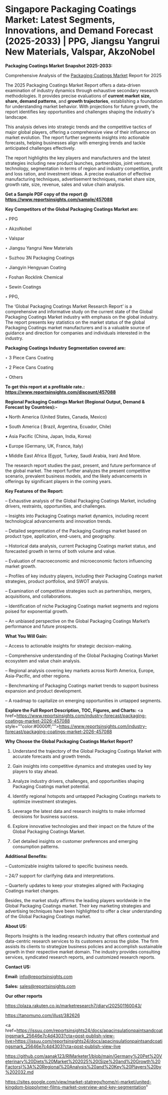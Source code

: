 # Singapore Packaging Coatings Market: Latest Segments, Innovations, and Demand Forecast (2025-2033) | PPG, Jiangsu Yangrui New Materials, Valspar, AkzoNobel

<strong>Packaging Coatings Market Snapshot 2025-2033:</strong>

Comprehensive Analysis of the <a href=https://www.reportsinsights.com/sample/457088>Packaging Coatings Market</a> Report for 2025

The 2025 Packaging Coatings Market Report offers a data-driven examination of industry dynamics through exhaustive secondary research methodologies. It provides precise evaluations of <strong>current market size, share, demand patterns</strong>, and <strong>growth trajectories</strong>, establishing a foundation for understanding market behavior. With projections for future growth, the report identifies key opportunities and challenges shaping the industry's landscape.

This analysis delves into strategic trends and the competitive tactics of major global players, offering a comprehensive view of their influence on market evolution. The report further segments insights into actionable forecasts, helping businesses align with emerging trends and tackle anticipated challenges effectively.

The report highlights the key players and manufacturers and the latest strategies including new product launches, partnerships, joint ventures, technology, segmentation in terms of region and industry competition, profit and loss ration, and investment ideas. A precise evaluation of effective manufacturing techniques, advertisement techniques, market share size, growth rate, size, revenue, sales and value chain analysis.

<strong>Get a Sample PDF copy of the report @ <a href=https://www.reportsinsights.com/sample/457088 style=color:#0000ff;>https://www.reportsinsights.com/sample/457088</a></strong>

<strong>Key Competitors of the Global Packaging Coatings Market are:</strong>

‣ PPG

‣ AkzoNobel

‣ Valspar

‣ Jiangsu Yangrui New Materials

‣ Suzhou 3N Packaging Coatings

‣ Jiangyin Hengyuan Coating

‣ Foshan Rocklink Chemical

‣ Sewin Coatings

‣ PPG,

The ‘Global Packaging Coatings Market Research Report’ is a comprehensive and informative study on the current state of the Global Packaging Coatings Market industry with emphasis on the global industry. The report presents key statistics on the market status of the global Packaging Coatings market manufacturers and is a valuable source of guidance and direction for companies and individuals interested in the industry.

<strong>Packaging Coatings Industry Segmentation covered are:</strong>

‣ 3 Piece Cans Coating

‣ 2 Piece Cans Coating

‣ Others

<strong>To get this report at a profitable rate.: <a href=https://www.reportsinsights.com/discount/457088 style=color:#0000ff;>https://www.reportsinsights.com/discount/457088</a></strong>

<strong>Regional Packaging Coatings Market (Regional Output, Demand &amp; Forecast by Countries):-</strong>

• North America (United States, Canada, Mexico)

• South America ( Brazil, Argentina, Ecuador, Chile)

• Asia Pacific (China, Japan, India, Korea)

• Europe (Germany, UK, France, Italy)

• Middle East Africa (Egypt, Turkey, Saudi Arabia, Iran) And More.

The research report studies the past, present, and future performance of the global market. The report further analyzes the present competitive scenario, prevalent business models, and the likely advancements in offerings by significant players in the coming years.

<strong>Key Features of the Report:</strong>

– Exhaustive analysis of the Global Packaging Coatings Market, including drivers, restraints, opportunities, and challenges.

– Insights into Packaging Coatings market dynamics, including recent technological advancements and innovation trends.

– Detailed segmentation of the Packaging Coatings market based on product type, application, end-users, and geography.

– Historical data analysis, current Packaging Coatings market status, and forecasted growth in terms of both volume and value.

– Evaluation of macroeconomic and microeconomic factors influencing market growth.

– Profiles of key industry players, including their Packaging Coatings market strategies, product portfolios, and SWOT analysis.

– Examination of competitive strategies such as partnerships, mergers, acquisitions, and collaborations.

– Identification of niche Packaging Coatings market segments and regions poised for exponential growth.

– An unbiased perspective on the Global Packaging Coatings Market’s performance and future prospects.

<strong>What You Will Gain:</strong>

– Access to actionable insights for strategic decision-making.

– Comprehensive understanding of the Global Packaging Coatings Market ecosystem and value chain analysis.

– Regional analysis covering key markets across North America, Europe, Asia-Pacific, and other regions.

– Benchmarking of Packaging Coatings market trends to support business expansion and product development.

– A roadmap to capitalize on emerging opportunities in untapped segments.

<strong>Explore the Full Report Description, TOC, Figures, and Charts:</strong>
<a href=https://www.reportsinsights.com/industry-forecast/packaging-coatings-market-2026-457088 style=""color:#0000ff;"">https://www.reportsinsights.com/industry-forecast/packaging-coatings-market-2026-457088</a>

<strong>Why Choose the Global Packaging Coatings Market Report?</strong>

1. Understand the trajectory of the Global Packaging Coatings Market with accurate forecasts and growth trends.

2. Gain insights into competitive dynamics and strategies used by key players to stay ahead.

3. Analyze industry drivers, challenges, and opportunities shaping Packaging Coatings market potential.

4. Identify regional hotspots and untapped Packaging Coatings markets to optimize investment strategies.

5. Leverage the latest data and research insights to make informed decisions for business success.

6. Explore innovative technologies and their impact on the future of the Global Packaging Coatings Market.

7. Get detailed insights on customer preferences and emerging consumption patterns.

<strong>Additional Benefits:</strong>

– Customizable insights tailored to specific business needs.

– 24/7 support for clarifying data and interpretations.

– Quarterly updates to keep your strategies aligned with Packaging Coatings market changes.

Besides, the market study affirms the leading players worldwide in the Global Packaging Coatings market. Their key marketing strategies and advertising techniques have been highlighted to offer a clear understanding of the Global Packaging Coatings market.

<strong><strong>About US</strong>:</strong>

Reports Insights is the leading research industry that offers contextual and data-centric research services to its customers across the globe. The firm assists its clients to strategize business policies and accomplish sustainable growth in their respective market domain. The industry provides consulting services, syndicated research reports, and customized research reports.

<strong>Contact US:</strong>

<p class=><b>Email:</b> <a href=mailto:info@reportsinsights.com>info@reportsinsights.com</a></p>
<p class=><b>Sales:</b> <a href=mailto:sales@reportsinsights.com>sales@reportsinsights.com</a></p>

<strong>Our other reports</strong>

<a href=https://plaza.rakuten.co.jp/marketresearch7/diary/202501160043/>https://plaza.rakuten.co.jp/marketresearch7/diary/202501160043/</a>

<a href=https://tanomuno.com/illust/382626>https://tanomuno.com/illust/382626</a>

<a href=https://issuu.com/reportsinsights24/docs/apacinsulationpaintsandcoatingsmark_25646e7c4d4303?cta=post-publish-view-live>https://issuu.com/reportsinsights24/docs/apacinsulationpaintsandcoatingsmark_25646e7c4d4303?cta=post-publish-view-live</a>

<a href=https://github.com/aanak123/RIMarketer1/blob/main/Germany%20Pet%20Veterinary%20Diets%20Market%202025%20(Size%20and%20Growth%20Factors)%3A%20Regional%20Analysis%20and%20Key%20Players%20by%202032.md>https://github.com/aanak123/RIMarketer1/blob/main/Germany%20Pet%20Veterinary%20Diets%20Market%202025%20(Size%20and%20Growth%20Factors)%3A%20Regional%20Analysis%20and%20Key%20Players%20by%202032.md</a>

<a href=https://sites.google.com/view/market-statregy/home/ri-market/united-kingdom-biopolymer-films-market-overview-and-key-segmentation>https://sites.google.com/view/market-statregy/home/ri-market/united-kingdom-biopolymer-films-market-overview-and-key-segmentation</a>"
